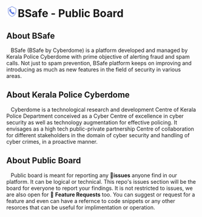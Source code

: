 <h1> <img src="logo-small.png" width="30px" />BSafe - Public Board</h1>

<h2>About BSafe</h2>
<p>&nbsp;&nbsp; BSafe (BSafe by Cyberdome) is a platform developed and managed by Kerala Police Cyberdome with prime objective of alerting fraud and spam calls. Not just to spam prevention, BSafe platform keeps on improving and introducing as much as new features in the field of security in various areas. </p>

<h2>About Kerala Police Cyberdome</h2>

<p>&nbsp;&nbsp; Cyberdome is a technological research and development Centre of Kerala Police Department conceived as a Cyber Centre of excellence in cyber security as well as technology augmentation for effective policing. It envisages as a high tech public-private partnership Centre of collaboration for different stakeholders in the domain of cyber security and handling of cyber crimes, in a proactive manner.</p>

<h2>About Public Board</h2>
<p>&nbsp;&nbsp; Public board is meant for reporting any 🐛<b>issues</b> anyone find in our platform. It can be logical or technical. This repo's issues section will be the board for everyone to report your findings. It is not restricted to issues, we are also open for 📩 <b>Feature Requests</b> too. You can suggest or request for a feature and even can have a refernce to code snippets or any other resorces that can be useful for implimentation or operation.
<br><br>
</p>
